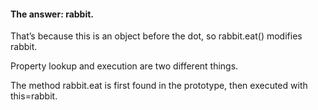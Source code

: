 #### The answer: rabbit.

That’s because this is an object before the dot, so rabbit.eat() modifies rabbit.

Property lookup and execution are two different things.

The method rabbit.eat is first found in the prototype, then executed with this=rabbit.
